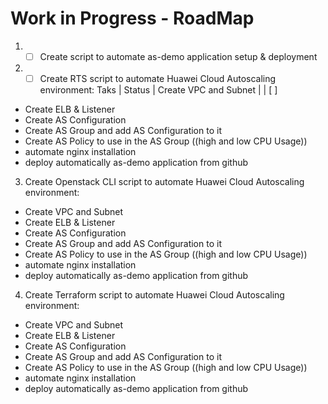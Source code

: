 # Work in Progress - RoadMap
1. - [ ] Create script to automate as-demo application setup & deployment

2. - [ ] Create RTS script to automate Huawei Cloud Autoscaling environment:
Taks | Status |
Create VPC and Subnet | | [ ]
- Create ELB & Listener
- Create AS Configuration
- Create AS Group and add AS Configuration to it
- Create AS Policy to use in the AS Group ((high and low CPU Usage))
- automate nginx installation
- deploy automatically as-demo application from github

3. Create Openstack CLI script to automate Huawei Cloud Autoscaling environment:
- Create VPC and Subnet
- Create ELB & Listener
- Create AS Configuration
- Create AS Group and add AS Configuration to it
- Create AS Policy to use in the AS Group ((high and low CPU Usage))
- automate nginx installation
- deploy automatically as-demo application from github

4. Create Terraform script to automate Huawei Cloud Autoscaling environment:
- Create VPC and Subnet
- Create ELB & Listener
- Create AS Configuration
- Create AS Group and add AS Configuration to it
- Create AS Policy to use in the AS Group ((high and low CPU Usage))
- automate nginx installation
- deploy automatically as-demo application from github
